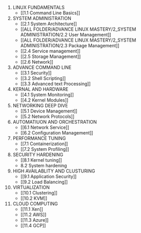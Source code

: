 1. LINUX FUNDAMENTALS
	- [[1.1 Command Line Basics]]
2. SYSTEM ADMINISTRATION
	- [[2.1 System Architecture]]
	- [[ALL FOLDER/ADVANCE LINUX MASTERY/2_SYSTEM ADMINISTRATION/2.2 User Management]]
	- [[ALL FOLDER/ADVANCE LINUX MASTERY/2_SYSTEM ADMINISTRATION/2.3 Package Management]]
	- [[2.4 Service management]]
	- [[2.5 Storage Management]]
	- [[2.6 Network]]
3. ADVANCE COMMAND LINE
	- [[3.1 Security]]
	- [[3.2 Shell Scripting]]
	- [[3.3 Advanced text Processing]]
4. KERNAL AND HARDWARE
	- [[4.1 System Monitoring]]
	- [[4.2 Kernel Modules]]
5. NETWORKING DEEP DIVE
	- [[5.1 Device Management]]
	- [[5.2 Network Protocols]]
6. AUTOMATIUON AND ORCHESTRATION
	- [[6.1 Network Service]]
	- [[6.2 Configuration Management]]
7. PERFORMANCE TUNING
	- [[7.1 Containerization]]
	- [[7.2 System Profiling]]
8. SECURITY HARDENING
	- [[8.1 Kernel tuning]]
	- 8.2 System hardening
9. HIGH AVAILABLITY AND CLUSTURING
	- [[9.1 Application Security]]
	- [[9.2 Load Balancing]]
10. VIRTUALIZATION
	- [[10.1 Clustering]]
	- [[10.2 KVM]]
11. CLOUD COMPUTING
	- [[11.1 Xen]]
	- [[11.2 AWS]]
	- [[11.3 Azure]]
	- [[11.4 GCP]]